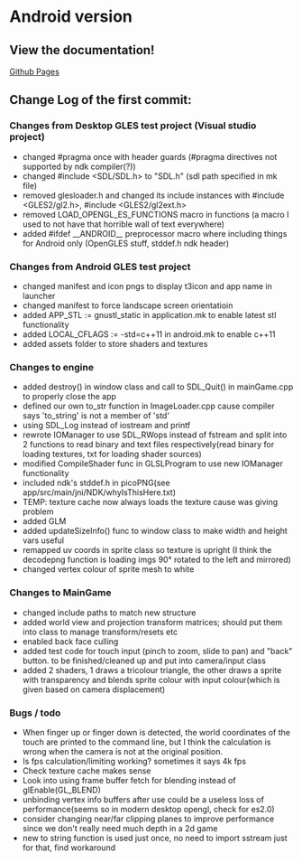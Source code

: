 ﻿# Android version

## View the documentation!

[Github Pages](http://d4v33d123.github.io/Type3Games/index.html)

## Change Log of the first commit:

### Changes from Desktop GLES test project (Visual studio project)
- changed #pragma once with header guards (#pragma directives not supported by ndk compiler(?))
- changed #include <SDL/SDL.h> to "SDL.h" (sdl path specified in mk file)
- removed glesloader.h and changed its include instances with #include <GLES2/gl2.h>, #include <GLES2/gl2ext.h>
- removed LOAD_OPENGL_ES_FUNCTIONS macro in functions (a macro I used to not have that horrible wall of text everywhere)
- added #ifdef \_\_ANDROID\_\_ preprocessor macro where including things for Android only (OpenGLES stuff, stddef.h ndk header)

### Changes from Android GLES test project
- changed manifest and icon pngs to display t3icon and app name in launcher
- changed manifest to force landscape screen orientatioin
- added APP_STL := gnustl_static in application.mk to enable latest stl functionality
- added LOCAL_CFLAGS := -std=c++11 in android.mk to enable c++11
- added assets folder to store shaders and textures

### Changes to engine
- added destroy() in window class and call to SDL_Quit() in mainGame.cpp to properly close the app
- defined our own to_str function in ImageLoader.cpp cause compiler says 'to_string' is not a member of 'std'
- using SDL_Log instead of iostream and printf
- rewrote IOManager to use SDL_RWops instead of fstream and split into 2 functions to read binary and text files respectively(read binary for loading textures, txt for loading shader sources)
- modified CompileShader func in GLSLProgram to use new IOManager functionality
- included ndk's stddef.h in picoPNG(see app/src/main/jni/NDK/whyIsThisHere.txt)
- TEMP: texture cache now always loads the texture cause was giving problem
- added GLM
- added updateSizeInfo() func to window class to make width and height vars useful
- remapped uv coords in sprite class so texture is upright (I think the decodepng function is loading imgs 90° rotated to the left and mirrored)
- changed vertex colour of sprite mesh to white

### Changes to MainGame
- changed include paths to match new structure
- added world view and projection transform matrices; should put them into class to manage transform/resets etc
- enabled back face culling
- added test code for touch input (pinch to zoom, slide to pan) and "back" button. to be finished/cleaned up and put into camera/input class
- added 2 shaders, 1 draws a tricolour triangle, the other draws a sprite with transparency and blends sprite colour with input colour(which is given based on camera displacement)

### Bugs / todo
- When finger up or finger down is detected, the world coordinates of the touch are printed to the command line, but I think the calculation is wrong when the camera is not at the original position.
- Is fps calculation/limiting working? sometimes it says 4k fps
- Check texture cache makes sense
- Look into using frame buffer fetch for blending instead of glEnable(GL_BLEND)
- unbinding vertex info buffers after use could be a useless loss of performance(seems so in modern desktop opengl, check for es2.0)
- consider changing near/far clipping planes to improve performance since we don't really need much depth in a 2d game
- new to string function is used just once, no need to import sstream just for that, find workaround


